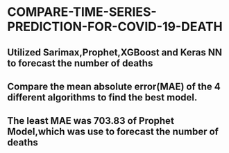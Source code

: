 # COMPARE-TIME-SERIES-PREDICTION-FOR-COVID-19-DEATH
## Utilized Sarimax,Prophet,XGBoost and Keras NN to forecast the number of deaths
## Compare the mean absolute error(MAE) of the 4 different algorithms to find the best model.
## The least MAE was 703.83 of Prophet Model,which was use to forecast the number of deaths

